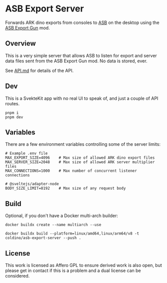 # ASB Export Server

Forwards ARK dino exports from consoles to [ASB](https://github.com/cadon/ARKStatsExtractor) on the desktop using the [ASB Export Gun](https://www.curseforge.com/ark-survival-ascended/mods/ark-smart-breeding-export-gun) mod.

## Overview

This is a very simple server that allows ASB to listen for export and server data files sent from the ASB Export Gun mod. No data is stored, ever.

See [API.md](./docs/API.md) for details of the API.

## Dev

This is a SvekteKit app with no real UI to speak of, and just a couple of API routes.

```
pnpm i
pnpm dev
```

## Variables

There are a few environment variables controlling some of the server limits:

```
# Example .env file
MAX_EXPORT_SIZE=4096    # Max size of allowed ARK dino export files
MAX_SERVER_SIZE=2048    # Max size of allowed ARK server multiplier files
MAX_CONNECTIONS=1000    # Max number of concurrent listener connections

# @sveltejs/adapter-node
BODY_SIZE_LIMIT=8192    # Max size of any request body
```

## Build

Optional, if you don't have a Docker multi-arch builder:

```
docker buildx create --name multiarch --use
```

```
docker buildx build --platform=linux/amd64,linux/arm64/v8 -t coldino/asb-export-server --push .
```

## License

This work is licensed as Affero GPL to ensure derived work is also open, but please get in contact if this is a problem and a dual license can be considered.

